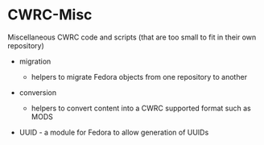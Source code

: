 CWRC-Misc
=========

Miscellaneous CWRC code and scripts (that are too small to fit in their own repository)

* migration 
  * helpers to migrate Fedora objects from one repository to another


* conversion
  * helpers to convert content into a CWRC supported format such as MODS


* UUID - a module for Fedora to allow generation of UUIDs


